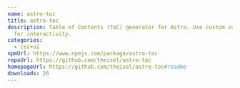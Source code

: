 ```yaml
---
name: astro-toc
title: astro-toc
description: Table of Contents (ToC) generator for Astro. Use custom components
  for interactivity.
categories:
  - css+ui
npmUrl: https://www.npmjs.com/package/astro-toc
repoUrl: https://github.com/theisel/astro-toc
homepageUrl: https://github.com/theisel/astro-toc#readme
downloads: 26
---
```

